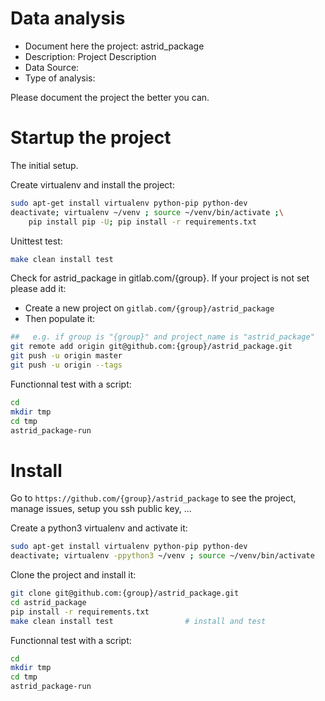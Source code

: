# Data analysis
- Document here the project: astrid_package
- Description: Project Description
- Data Source:
- Type of analysis:

Please document the project the better you can.

# Startup the project

The initial setup.

Create virtualenv and install the project:
```bash
sudo apt-get install virtualenv python-pip python-dev
deactivate; virtualenv ~/venv ; source ~/venv/bin/activate ;\
    pip install pip -U; pip install -r requirements.txt
```

Unittest test:
```bash
make clean install test
```

Check for astrid_package in gitlab.com/{group}.
If your project is not set please add it:

- Create a new project on `gitlab.com/{group}/astrid_package`
- Then populate it:

```bash
##   e.g. if group is "{group}" and project_name is "astrid_package"
git remote add origin git@github.com:{group}/astrid_package.git
git push -u origin master
git push -u origin --tags
```

Functionnal test with a script:

```bash
cd
mkdir tmp
cd tmp
astrid_package-run
```

# Install

Go to `https://github.com/{group}/astrid_package` to see the project, manage issues,
setup you ssh public key, ...

Create a python3 virtualenv and activate it:

```bash
sudo apt-get install virtualenv python-pip python-dev
deactivate; virtualenv -ppython3 ~/venv ; source ~/venv/bin/activate
```

Clone the project and install it:

```bash
git clone git@github.com:{group}/astrid_package.git
cd astrid_package
pip install -r requirements.txt
make clean install test                # install and test
```
Functionnal test with a script:

```bash
cd
mkdir tmp
cd tmp
astrid_package-run
```

